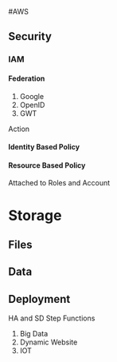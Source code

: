 #AWS


## Security

### IAM
#### Federation
1. Google
1. OpenID
1. GWT

Action

#### Identity Based Policy

#### Resource Based Policy
Attached to Roles and Account

# Storage

## Files

## Data

## Deployment
HA and SD 
Step Functions
1. Big Data
1. Dynamic Website
1. IOT
